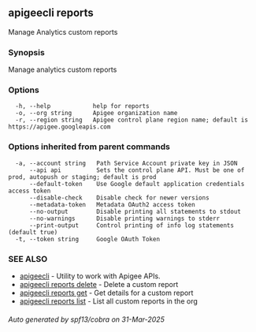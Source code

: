 ## apigeecli reports

Manage Analytics custom reports

### Synopsis

Manage analytics custom reports

### Options

```
  -h, --help            help for reports
  -o, --org string      Apigee organization name
  -r, --region string   Apigee control plane region name; default is https://apigee.googleapis.com
```

### Options inherited from parent commands

```
  -a, --account string   Path Service Account private key in JSON
      --api api          Sets the control plane API. Must be one of prod, autopush or staging; default is prod
      --default-token    Use Google default application credentials access token
      --disable-check    Disable check for newer versions
      --metadata-token   Metadata OAuth2 access token
      --no-output        Disable printing all statements to stdout
      --no-warnings      Disable printing warnings to stderr
      --print-output     Control printing of info log statements (default true)
  -t, --token string     Google OAuth Token
```

### SEE ALSO

* [apigeecli](apigeecli.md)	 - Utility to work with Apigee APIs.
* [apigeecli reports delete](apigeecli_reports_delete.md)	 - Delete a custom report
* [apigeecli reports get](apigeecli_reports_get.md)	 - Get details for a custom report
* [apigeecli reports list](apigeecli_reports_list.md)	 - List all custom reports in the org

###### Auto generated by spf13/cobra on 31-Mar-2025
